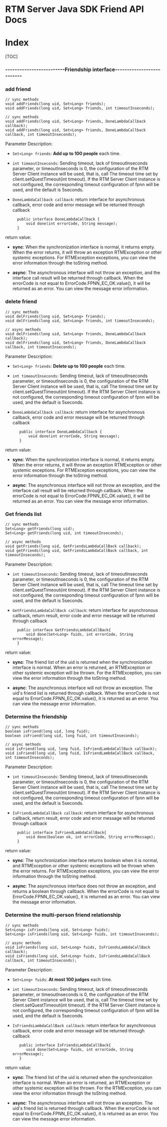 # RTM Server Java SDK Friend API Docs

# Index

[TOC]

### -------------------------Friendship interface--------------------------

### add friend

    // sync methods
    void addFriends(long uid, Set<Long> friends);
    void addFriends(long uid, Set<Long> friends, int timeoutInseconds);
    
    // sync methods
    void addFriends(long uid, Set<Long> friends, DoneLambdaCallback callback);
    void addFriends(long uid, Set<Long> friends, DoneLambdaCallback callback, int timeoutInseconds);
    
Parameter Description: 
  
* `Set<Long> friends`: **Add up to 100 people** each time.

* `int timeoutInseconds`: Sending timeout, lack of timeoutInseconds parameter, or timeoutInseconds is 0, the configuration of the RTM Server Client instance will be used, that is, call The timeout time set by client.setQuestTimeout(int timeout). If the RTM Server Client instance is not configured, the corresponding timeout configuration of fpnn will be used, and the default is 5seconds.

* `DoneLambdaCallback callback`: return interface for asynchronous callback, error code and error message will be returned through callback
        
        public interface DoneLambdaCallback {
            void done(int errorCode, String message);
        }

return value:   
    
* **sync**: When the synchronization interface is normal, it returns empty. When the error returns, it will throw an exception RTMException or other systemic exceptions. For RTMException exceptions, you can view the error information through the toString method.

* **async**: The asynchronous interface will not throw an exception, and the interface call result will be returned through callback. When the errorCode is not equal to ErrorCode.FPNN_EC_OK.value(), it will be returned as an error. You can view the message error information.

### delete friend

    // sync methods
    void delFriends(long uid, Set<Long> friends);
    void delFriends(long uid, Set<Long> friends, int timeoutInseconds);
    
    // async methods
    void delFriends(long uid, Set<Long> friends, DoneLambdaCallback callback);
    void delFriends(long uid, Set<Long> friends, DoneLambdaCallback callback, int timeoutInseconds);
    
Parameter Description:   
 
* `Set<Long> friends`: **Delete up to 100 people** each time.
 
* `int timeoutInseconds`: Sending timeout, lack of timeoutInseconds parameter, or timeoutInseconds is 0, the configuration of the RTM Server Client instance will be used, that is, call The timeout time set by client.setQuestTimeout(int timeout). If the RTM Server Client instance is not configured, the corresponding timeout configuration of fpnn will be used, and the default is 5seconds.
 
* `DoneLambdaCallback callback`: return interface for asynchronous callback, error code and error message will be returned through callback
         
         public interface DoneLambdaCallback {
             void done(int errorCode, String message);
         }
 
return value:      
  
* **sync**: When the synchronization interface is normal, it returns empty. When the error returns, it will throw an exception RTMException or other systemic exceptions. For RTMException exceptions, you can view the error information through the toString method.
 
* **async**: The asynchronous interface will not throw an exception, and the interface call result will be returned through callback. When the errorCode is not equal to ErrorCode.FPNN_EC_OK.value(), it will be returned as an error. You can view the message error information.

### Get friends list

    // sync methods
    Set<Long> getFriends(long uid);
    Set<Long> getFriends(long uid, int timeoutInseconds);
    
    // async methods
    void getFriends(long uid, GetFriendsLambdaCallBack callback);
    void getFriends(long uid, GetFriendsLambdaCallBack callback, int timeoutInseconds);
    
Parameter Description:   

* `int timeoutInseconds`: Sending timeout, lack of timeoutInseconds parameter, or timeoutInseconds is 0, the configuration of the RTM Server Client instance will be used, that is, call The timeout time set by client.setQuestTimeout(int timeout). If the RTM Server Client instance is not configured, the corresponding timeout configuration of fpnn will be used, and the default is 5seconds.

* `GetFriendsLambdaCallBack callback`: return interface for asynchronous callback, return result, error code and error message will be returned through callback
        
        public interface GetFriendsLambdaCallBack{
            void done(Set<Long> fuids, int errorCode, String errorMessage);
        }

return value:      
 
* **sync**: The friend list of the uid is returned when the synchronization interface is normal. When an error is returned, an RTMException or other systemic exception will be thrown. For the RTMException, you can view the error information through the toString method.

* **async**: The asynchronous interface will not throw an exception. The uid's friend list is returned through callback. When the errorCode is not equal to ErrorCode.FPNN_EC_OK.value(), it is returned as an error. You can view the message error information.

### Determine the friendship

    // sync methods
    boolean isFriend(long uid, long fuid);
    boolean isFriend(long uid, long fuid, int timeoutInseconds);
    
    // async methods
    void isFriend(long uid, long fuid, IsFriendLambdaCallBack callback);
    void isFriend(long uid, long fuid, IsFriendLambdaCallBack callback, int timeoutInseconds);
 
Parameter Description:   

* `int timeoutInseconds`: Sending timeout, lack of timeoutInseconds parameter, or timeoutInseconds is 0, the configuration of the RTM Server Client instance will be used, that is, call The timeout time set by client.setQuestTimeout(int timeout). If the RTM Server Client instance is not configured, the corresponding timeout configuration of fpnn will be used, and the default is 5seconds.

* `IsFriendLambdaCallBack callback`: return interface for asynchronous callback, return result, error code and error message will be returned through callback
        
        public interface IsFriendLambdaCallBack{
            void done(boolean ok, int errorCode, String errorMessage);
        }

return value:
       
* **sync**: The synchronization interface returns boolean when it is normal, and RTMException or other systemic exceptions will be thrown when the error returns. For RTMException exceptions, you can view the error information through the toString method.

* **async**: The asynchronous interface does not throw an exception, and returns a boolean through callback. When the errorCode is not equal to ErrorCode.FPNN_EC_OK.value(), it is returned as an error. You can view the message error information.

### Determine the multi-person friend relationship

    // sync methods
    Set<Long> isFriends(long uid, Set<Long> fuids);
    Set<Long> isFriends(long uid, Set<Long> fuids, int timeoutInseconds);
    
    // async methods
    void isFriends(long uid, Set<Long> fuids, IsFriendsLambdaCallBack callback);
    void isFriends(long uid, Set<Long> fuids, IsFriendsLambdaCallBack callback, int timeoutInseconds);

Parameter Description:   
 
* `Set<Long> fuids`: **At most 100 judges** each time.
 
* `int timeoutInseconds`: Sending timeout, lack of timeoutInseconds parameter, or timeoutInseconds is 0, the configuration of the RTM Server Client instance will be used, that is, call The timeout time set by client.setQuestTimeout(int timeout). If the RTM Server Client instance is not configured, the corresponding timeout configuration of fpnn will be used, and the default is 5seconds.
 
* `IsFriendsLambdaCallBack callback`: return interface for asynchronous callback, error code and error message will be returned through callback
         
         public interface IsFriendsLambdaCallBack{
            void done(Set<Long> fuids, int errorCode, String errorMessage);
         }
 
return value:
        
* **sync**: The friend list of the uid is returned when the synchronization interface is normal. When an error is returned, an RTMException or other systemic exception will be thrown. For the RTMException, you can view the error information through the toString method.
 
* **async**: The asynchronous interface will not throw an exception. The uid's friend list is returned through callback. When the errorCode is not equal to ErrorCode.FPNN_EC_OK.value(), it is returned as an error. You can view the message error information.
          